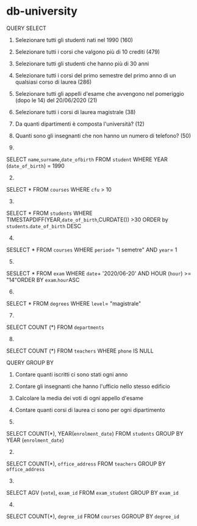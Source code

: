 
# db-university

QUERY SELECT

1. Selezionare tutti gli studenti nati nel 1990 (160)
2. Selezionare tutti i corsi che valgono più di 10 crediti (479)
3. Selezionare tutti gli studenti che hanno più di 30 anni
4. Selezionare tutti i corsi del primo semestre del primo anno di un qualsiasi corso di laurea (286)
5. Selezionare tutti gli appelli d'esame che avvengono nel pomeriggio (dopo le 14) del 20/06/2020 (21)
6. Selezionare tutti i corsi di laurea magistrale (38)
7. Da quanti dipartimenti è composta l'università? (12)
8. Quanti sono gli insegnanti che non hanno un numero di telefono? (50)


1. 
SELECT `name`,`surname`,`date_ofbirth`
FROM `student`
WHERE YEAR (`date_of_birth`) = 1990

2. 
SELECT *
FROM `courses`
WHERE `cfu` > 10

3. 
SELECT *
FROM `students`
WHERE TIMESTAPDIFF(YEAR,`date_of_birth`,CURDATE()) >30 ORDER by `students`.`date_of_birth` DESC

4. 

SESLECT *
FROM `courses`
WHERE `period`= "I semetre"
AND `year`= 1

5. 
SESLECT * 
FROM `exam`
WHERE `date`+ '2020/06-20' AND HOUR (`hour`) >= "14"ORDER BY `exam`.`hour`ASC

6. 
SELECT *
FROM `degrees`
WHERE `level`= "magistrale"

7. 

SELECT COUNT (*)
FROM `departments`

8. 
SELECT COUNT (*)
FROM `teachers`
WHERE `phone` IS NULL


 


QUERY GROUP BY

1. Contare quanti iscritti ci sono stati ogni anno
2. Contare gli insegnanti che hanno l'ufficio nello stesso edificio
3. Calcolare la media dei voti di ogni appello d'esame
4. Contare quanti corsi di laurea ci sono per ogni dipartimento



1. 
SELECT COUNT(*), YEAR(`enrolment_date`)
FROM `students`
GROUP BY YEAR (`enrolment_date`)

2. 
SELECT COUNT(*), `office_address`
FROM `teachers`
GROUP BY `office_address`

3. 
SELECT AGV (`vote`), `exam_id`
FROM `exam_student`
GROUP BY `exam_id`

4. 
SELECT COUNT(*), `degree_id`
FROM `courses`
GGROUP BY `degree_id`






